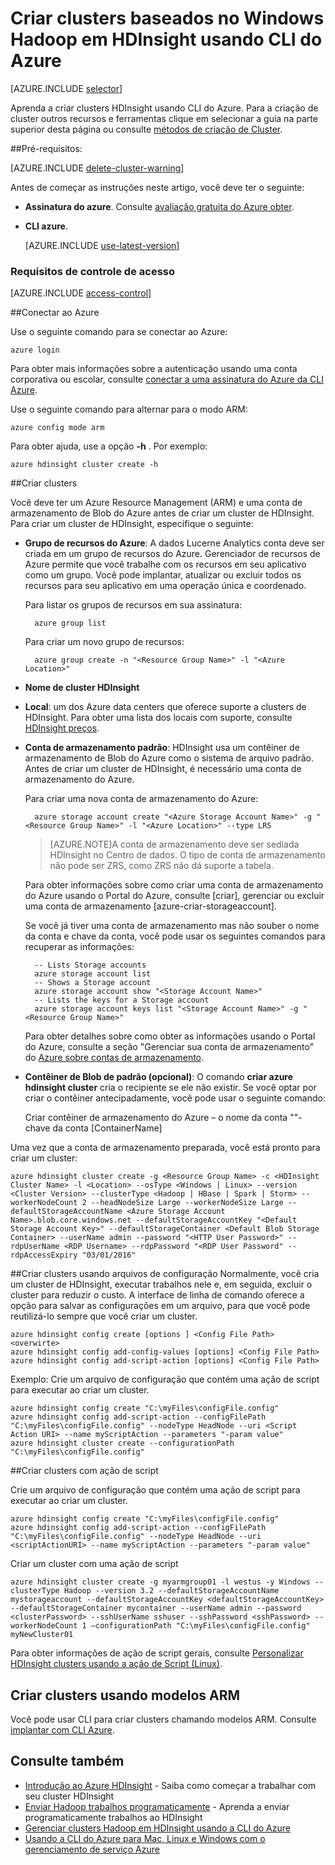 <properties
   pageTitle="Criar clusters baseados no Windows Hadoop em HDInsight usando CLI do Azure"
    description="Aprenda a criar clusters para Azurehdinsight usando CLI do Azure."
   services="hdinsight"
   documentationCenter=""
   tags="azure-portal"
   authors="mumian"
   manager="jhubbard"
   editor="cgronlun"/>

<tags
   ms.service="hdinsight"
   ms.devlang="na"
   ms.topic="article"
   ms.tgt_pltfrm="na"
   ms.workload="big-data"
   ms.date="09/02/2016"
   ms.author="jgao"/>

# <a name="create-windows-based-hadoop-clusters-in-hdinsight-using-azure-cli"></a>Criar clusters baseados no Windows Hadoop em HDInsight usando CLI do Azure

[AZURE.INCLUDE [selector](../../includes/hdinsight-selector-create-clusters.md)]

Aprenda a criar clusters HDInsight usando CLI do Azure. Para a criação de cluster outros recursos e ferramentas clique em selecionar a guia na parte superior desta página ou consulte [métodos de criação de Cluster](hdinsight-provision-clusters.md#cluster-creation-methods).

##<a name="prerequisites"></a>Pré-requisitos:

[AZURE.INCLUDE [delete-cluster-warning](../../includes/hdinsight-delete-cluster-warning.md)]


Antes de começar as instruções neste artigo, você deve ter o seguinte:

- **Assinatura do azure**. Consulte [avaliação gratuita do Azure obter](https://azure.microsoft.com/documentation/videos/get-azure-free-trial-for-testing-hadoop-in-hdinsight/).
- **CLI azure**.

    [AZURE.INCLUDE [use-latest-version](../../includes/hdinsight-use-latest-cli.md)] 

### <a name="access-control-requirements"></a>Requisitos de controle de acesso

[AZURE.INCLUDE [access-control](../../includes/hdinsight-access-control-requirements.md)]

##<a name="connect-to-azure"></a>Conectar ao Azure

Use o seguinte comando para se conectar ao Azure:

    azure login

Para obter mais informações sobre a autenticação usando uma conta corporativa ou escolar, consulte [conectar a uma assinatura do Azure da CLI Azure](../xplat-cli-connect.md).

Use o seguinte comando para alternar para o modo ARM:

    azure config mode arm

Para obter ajuda, use a opção **-h** .  Por exemplo:

    azure hdinsight cluster create -h

##<a name="create-clusters"></a>Criar clusters

Você deve ter um Azure Resource Management (ARM) e uma conta de armazenamento de Blob do Azure antes de criar um cluster de HDInsight. Para criar um cluster de HDInsight, especifique o seguinte:

- **Grupo de recursos do Azure**: A dados Lucerne Analytics conta deve ser criada em um grupo de recursos do Azure. Gerenciador de recursos de Azure permite que você trabalhe com os recursos em seu aplicativo como um grupo. Você pode implantar, atualizar ou excluir todos os recursos para seu aplicativo em uma operação única e coordenado.

    Para listar os grupos de recursos em sua assinatura:

        azure group list

    Para criar um novo grupo de recursos:

        azure group create -n "<Resource Group Name>" -l "<Azure Location>"

- **Nome de cluster HDInsight**

- **Local**: um dos Azure data centers que oferece suporte a clusters de HDInsight. Para obter uma lista dos locais com suporte, consulte [HDInsight preços](https://azure.microsoft.com/pricing/details/hdinsight/).

- **Conta de armazenamento padrão**: HDInsight usa um contêiner de armazenamento de Blob do Azure como o sistema de arquivo padrão. Antes de criar um cluster de HDInsight, é necessário uma conta de armazenamento do Azure.

    Para criar uma nova conta de armazenamento do Azure:

        azure storage account create "<Azure Storage Account Name>" -g "<Resource Group Name>" -l "<Azure Location>" --type LRS

    > [AZURE.NOTE]A conta de armazenamento deve ser sediada HDInsight no Centro de dados.
    > O tipo de conta de armazenamento não pode ser ZRS, como ZRS não dá suporte a tabela.

    Para obter informações sobre como criar uma conta de armazenamento do Azure usando o Portal do Azure, consulte [criar], gerenciar ou excluir uma conta de armazenamento [azure-criar-storageaccount].

    Se você já tiver uma conta de armazenamento mas não souber o nome da conta e chave da conta, você pode usar os seguintes comandos para recuperar as informações:

        -- Lists Storage accounts
        azure storage account list
        -- Shows a Storage account
        azure storage account show "<Storage Account Name>"
        -- Lists the keys for a Storage account
        azure storage account keys list "<Storage Account Name>" -g "<Resource Group Name>"

    Para obter detalhes sobre como obter as informações usando o Portal do Azure, consulte a seção "Gerenciar sua conta de armazenamento" do [Azure sobre contas de armazenamento](../storage/storage-create-storage-account#manage-your-storage-account).

- **Contêiner de Blob de padrão (opcional)**: O comando **criar azure hdinsight cluster** cria o recipiente se ele não existir. Se você optar por criar o contêiner antecipadamente, você pode usar o seguinte comando:

    Criar contêiner de armazenamento do Azure – o nome da conta "<Storage Account Name>"-chave da conta <Storage Account Key> [ContainerName]

Uma vez que a conta de armazenamento preparada, você está pronto para criar um cluster:


    azure hdinsight cluster create -g <Resource Group Name> -c <HDInsight Cluster Name> -l <Location> --osType <Windows | Linux> --version <Cluster Version> --clusterType <Hadoop | HBase | Spark | Storm> --workerNodeCount 2 --headNodeSize Large --workerNodeSize Large --defaultStorageAccountName <Azure Storage Account Name>.blob.core.windows.net --defaultStorageAccountKey "<Default Storage Account Key>" --defaultStorageContainer <Default Blob Storage Container> --userName admin --password "<HTTP User Password>" --rdpUserName <RDP Username> --rdpPassword "<RDP User Password" --rdpAccessExpiry "03/01/2016"


##<a name="create-clusters-using-configuration-files"></a>Criar clusters usando arquivos de configuração
Normalmente, você cria um cluster de HDInsight, executar trabalhos nele e, em seguida, excluir o cluster para reduzir o custo. A interface de linha de comando oferece a opção para salvar as configurações em um arquivo, para que você pode reutilizá-lo sempre que você criar um cluster.  

    azure hdinsight config create [options ] <Config File Path> <overwirte>
    azure hdinsight config add-config-values [options] <Config File Path>
    azure hdinsight config add-script-action [options] <Config File Path>

Exemplo: Crie um arquivo de configuração que contém uma ação de script para executar ao criar um cluster.

    azure hdinsight config create "C:\myFiles\configFile.config"
    azure hdinsight config add-script-action --configFilePath "C:\myFiles\configFile.config" --nodeType HeadNode --uri <Script Action URI> --name myScriptAction --parameters "-param value"
    azure hdinsight cluster create --configurationPath "C:\myFiles\configFile.config"

##<a name="create-clusters-with-script-action"></a>Criar clusters com ação de script

Crie um arquivo de configuração que contém uma ação de script para executar ao criar um cluster.

    azure hdinsight config create "C:\myFiles\configFile.config"
    azure hdinsight config add-script-action --configFilePath "C:\myFiles\configFile.config" --nodeType HeadNode --uri <scriptActionURI> --name myScriptAction --parameters "-param value"

Criar um cluster com uma ação de script

    azure hdinsight cluster create -g myarmgroup01 -l westus -y Windows --clusterType Hadoop --version 3.2 --defaultStorageAccountName mystorageaccount --defaultStorageAccountKey <defaultStorageAccountKey> --defaultStorageContainer mycontainer --userName admin --password <clusterPassword> --sshUserName sshuser --sshPassword <sshPassword> --workerNodeCount 1 –configurationPath "C:\myFiles\configFile.config" myNewCluster01


Para obter informações de ação de script gerais, consulte [Personalizar HDInsight clusters usando a ação de Script (Linux)](hdinsight-hadoop-customize-cluster.md).


## <a name="create-clusters-using-arm-templates"></a>Criar clusters usando modelos ARM

Você pode usar CLI para criar clusters chamando modelos ARM. Consulte [implantar com CLI Azure](hdinsight-hadoop-create-windows-clusters-arm-templates.md#deploy-with-azure-cli).

## <a name="see-also"></a>Consulte também

- [Introdução ao Azure HDInsight](hdinsight-hadoop-linux-tutorial-get-started.md) - Saiba como começar a trabalhar com seu cluster HDInsight
- [Enviar Hadoop trabalhos programaticamente](hdinsight-submit-hadoop-jobs-programmatically.md) - Aprenda a enviar programaticamente trabalhos ao HDInsight
- [Gerenciar clusters Hadoop em HDInsight usando a CLI do Azure](hdinsight-administer-use-command-line.md)
- [Usando a CLI do Azure para Mac, Linux e Windows com o gerenciamento de serviço Azure](../virtual-machines-command-line-tools.md)
